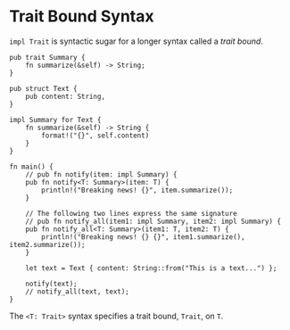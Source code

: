 # Trait Bound Syntax

`impl Trait` is syntactic sugar for a longer syntax called a _trait bound_.

```rust,editable
pub trait Summary {
    fn summarize(&self) -> String;
}

pub struct Text {
    pub content: String,
}

impl Summary for Text {
    fn summarize(&self) -> String {
        format!("{}", self.content)
    }
}

fn main() {
    // pub fn notify(item: impl Summary) {
    pub fn notify<T: Summary>(item: T) {
        println!("Breaking news! {}", item.summarize());
    }

    // The following two lines express the same signature
    // pub fn notify_all(item1: impl Summary, item2: impl Summary) {
    pub fn notify_all<T: Summary>(item1: T, item2: T) {
        println!("Breaking news! {} {}", item1.summarize(), item2.summarize());
    }

    let text = Text { content: String::from("This is a text...") };

    notify(text);
    // notify_all(text, text);
}
```

The `<T: Trait>` syntax specifies a trait bound, `Trait`, on `T`.
